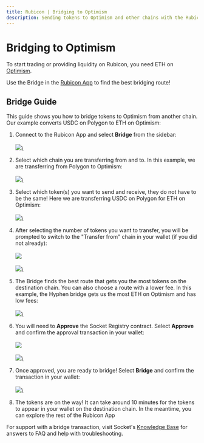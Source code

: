 ```yaml
---
title: Rubicon | Bridging to Optimism 
description: Sending tokens to Optimism and other chains with the Rubicon Bridge
---
```


# Bridging to Optimism

To start trading or providing liquidity on Rubicon, you need ETH on [Optimism](https://www.optimism.io/).

Use the Bridge in the [Rubicon App](https://app.rubicon.finance/) to find the best bridging route!

## Bridge Guide

This guide shows you how to bridge tokens to Optimism from another chain. Our example converts USDC on Polygon to ETH on Optimism:

1. Connect to the Rubicon App and select **Bridge** from the sidebar:\
   \
   ![](</assets/image(96).png>)\

2. Select which chain you are transferring from and to. In this example, we are transferring from Polygon to Optimism:\
   \
   ![](/assets/image.png)\

3. Select which token(s) you want to send and receive, they do not have to be the same! Here we are transferring USDC on Polygon for ETH on Optimism:\
   \
   ![](</assets/image(115).png>)\

4. After selecting the number of tokens you want to transfer, you will be prompted to switch to the "Transfer from" chain in your wallet (if you did not already):\
   \
   ![](</assets/image(120).png>)\
   \
   ![](</assets/image(39).png>)\

5. The Bridge finds the best route that gets you the most tokens on the destination chain. You can also choose a route with a lower fee. In this example, the Hyphen bridge gets us the most ETH on Optimism and has low fees:\
   \
   ![](</assets/image(101).png>)\

6. You will need to **Approve** the Socket Registry contract. Select **Approve** and confirm the approval transaction in your wallet:\
   \
   ![](</assets/image(6).png>)\
   \
   ![](</assets/image(5).png>)\

7. Once approved, you are ready to bridge! Select **Bridge** and confirm the transaction in your wallet:\
   \
   ![](</assets/image(85).png>)\

8. The tokens are on the way! It can take around 10 minutes for the tokens to appear in your wallet on the destination chain. In the meantime, you can explore the rest of the Rubicon App



For support with a bridge transaction, visit Socket's [Knowledge Base](https://socketdottech.zendesk.com/hc/en-us) for answers to FAQ and help with troubleshooting.

